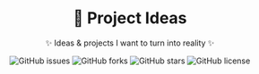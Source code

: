 <div align="center">

# 🚀 Project Ideas  

✨ Ideas & projects I want to turn into reality ✨  

![GitHub issues](https://img.shields.io/github/issues/yogendra-08/ideas?style=for-the-badge&color=blue)
![GitHub forks](https://img.shields.io/github/forks/yogendra-08/ideas?style=for-the-badge&color=yellow)
![GitHub stars](https://img.shields.io/github/stars/yogendra-08/ideas?style=for-the-badge&color=orange)
![GitHub license](https://img.shields.io/github/license/yogendra-08/ideas?style=for-the-badge&color=green)

</div>
